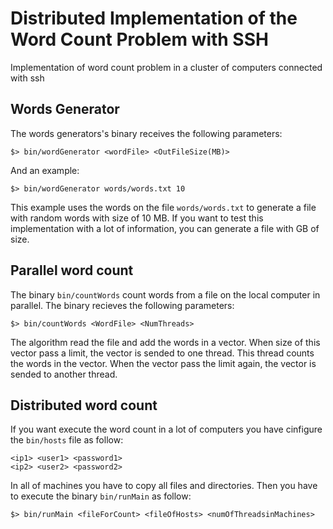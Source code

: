 # Distributed Implementation of the Word Count Problem with SSH

Implementation of word count problem in a cluster of computers connected with ssh

## Words Generator

The words generators's binary receives the following parameters:

```
$> bin/wordGenerator <wordFile> <OutFileSize(MB)>
```

And an example:

```
$> bin/wordGenerator words/words.txt 10
```

This example uses the words on the file `words/words.txt` to generate a file with random words with size of 10 MB. If you want to test this implementation with a lot of information, you can generate a file with GB of size.

## Parallel word count

The binary `bin/countWords` count words from a file on the local computer in parallel. The binary recieves the following parameters:

```
$> bin/countWords <WordFile> <NumThreads>
```

The algorithm read the file and add the words in a vector. When size of this vector pass a limit, the vector is sended to one thread. This thread counts the words in the vector. When the vector pass the limit again, the vector is sended to another thread.

## Distributed word count

If you want execute the word count in a lot of computers you have cinfigure the `bin/hosts` file as follow:

```
<ip1> <user1> <password1>
<ip2> <user2> <password2>
```

In all of machines you have to copy all files and directories. Then you have to execute the binary `bin/runMain` as follow:

```
$> bin/runMain <fileForCount> <fileOfHosts> <numOfThreadsinMachines>
```




